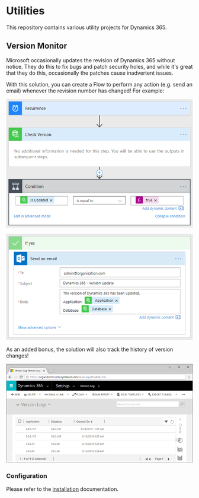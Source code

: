 # Utilities

This repository contains various utility projects for Dynamics 365.

## Version Monitor
Microsoft occasionally updates the revision of Dynamics 365 without notice.  They do this to fix bugs and patch security holes, and while it's great that they do this, occasionally the patches cause inadvertent issues.

With this solution, you can create a Flow to perform any action (e.g. send an email) whenever the revision number has changed!  For example:

   ![](./docs/VersionMonitor_Flow_1.png "Version Monitor - Flow - Part 1")

   ![](./docs/VersionMonitor_Flow_2.png "Version Monitor - Flow - Part 2")

As an added bonus, the solution will also track the history of version changes!

   ![](./docs/VersionMonitor_Log.png "Version Monitor - Log")

### Configuration

Please refer to the [installation](./docs/INSTALL.md) documentation.